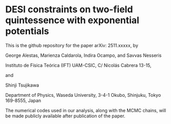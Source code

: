 # DESI constraints on two-field quintessence with exponential potentials

This is the github repository for the paper arXiv: 2511.xxxxx, by 

George Alestas, Marienza Caldarola, Indira Ocampo, and Savvas Nesseris

Instituto de Física Teórica (IFT) UAM-CSIC, C/ Nicolás Cabrera 13-15,

and 

Shinji Tsujikawa

Department of Physics, Waseda University, 3-4-1 Okubo, Shinjuku, Tokyo 169-8555, Japan

The numerical codes used in our analysis, along with the MCMC chains, will be made publicly available after publication of the paper.
